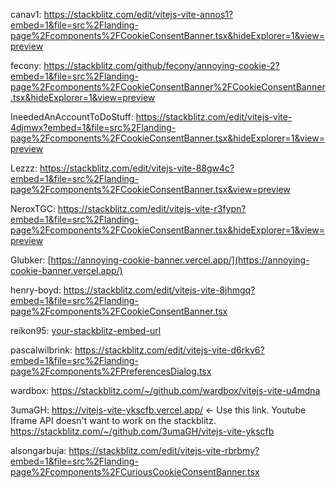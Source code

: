 
canav1: https://stackblitz.com/edit/vitejs-vite-annos1?embed=1&file=src%2Flanding-page%2Fcomponents%2FCookieConsentBanner.tsx&hideExplorer=1&view=preview

fecony: https://stackblitz.com/github/fecony/annoying-cookie-2?embed=1&file=src%2Flanding-page%2Fcomponents%2FCookieConsentBanner%2FCookieConsentBanner.tsx&hideExplorer=1&view=preview

IneededAnAccountToDoStuff: https://stackblitz.com/edit/vitejs-vite-4djmwx?embed=1&file=src%2Flanding-page%2Fcomponents%2FCookieConsentBanner.tsx&hideExplorer=1&view=preview

Lezzz: https://stackblitz.com/edit/vitejs-vite-88gw4c?embed=1&file=src%2Flanding-page%2Fcomponents%2FCookieConsentBanner.tsx&view=preview

NeroxTGC: https://stackblitz.com/edit/vitejs-vite-r3fypn?embed=1&file=src%2Flanding-page%2Fcomponents%2FCookieConsentBanner.tsx&hideExplorer=1&view=preview

Glubker: [https://annoying-cookie-banner.vercel.app/](https://annoying-cookie-banner.vercel.app/)

henry-boyd: https://stackblitz.com/edit/vitejs-vite-8jhmgq?embed=1&file=src%2Flanding-page%2Fcomponents%2FCookieConsentBanner.tsx

reikon95: [your-stackblitz-embed-url](https://stackblitz.com/edit/vitejs-vite-voqgjo?file=src%2Flanding-page%2Fcomponents%2FCookieConsentBanner.tsx)

pascalwilbrink: https://stackblitz.com/edit/vitejs-vite-d6rkv6?embed=1&file=src%2Flanding-page%2Fcomponents%2FPreferencesDialog.tsx

wardbox: https://stackblitz.com/~/github.com/wardbox/vitejs-vite-u4mdna

3umaGH: https://vitejs-vite-ykscfb.vercel.app/ <- Use this link. Youtube Iframe API doesn't want to work on the stackblitz. https://stackblitz.com/~/github.com/3umaGH/vitejs-vite-ykscfb

alsongarbuja: https://stackblitz.com/edit/vitejs-vite-rbrbmy?embed=1&file=src%2Flanding-page%2Fcomponents%2FCuriousCookieConsentBanner.tsx
